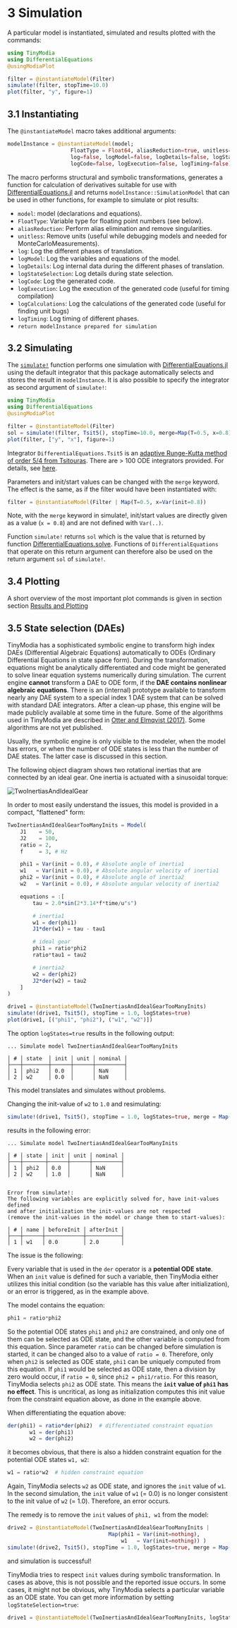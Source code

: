 # 3 Simulation

A particular model is instantiated, simulated and results plotted with the commands:

```julia
using TinyModia
using DifferentialEquations
@usingModiaPlot

filter = @instantiateModel(Filter)
simulate!(filter, stopTime=10.0)
plot(filter, "y", figure=1)
```


## 3.1 Instantiating

The `@instantiateModel` macro takes additional arguments:

```julia
modelInstance = @instantiateModel(model;
                    FloatType = Float64, aliasReduction=true, unitless=false,
                    log=false, logModel=false, logDetails=false, logStateSelection=false,
                    logCode=false, logExecution=false, logTiming=false)
```

The macro performs structural and symbolic transformations, generates a function for
calculation of derivatives suitable for use with [DifferentialEquations.jl](https://github.com/SciML/DifferentialEquations.jl)
and returns `modelInstance::SimulationModel` that can be used in other functions,
for example to simulate or plot results:

* `model`: model (declarations and equations).
* `FloatType`: Variable type for floating point numbers (see below).
* `aliasReduction`: Perform alias elimination and remove singularities.
* `unitless`: Remove units (useful while debugging models and needed for MonteCarloMeasurements).
* `log`: Log the different phases of translation.
* `logModel`: Log the variables and equations of the model.
* `logDetails`: Log internal data during the different phases of translation.
* `logStateSelection`: Log details during state selection.
* `logCode`: Log the generated code.
* `logExecution`: Log the execution of the generated code (useful for timing compilation)
* `logCalculations`: Log the calculations of the generated code (useful for finding unit bugs)
* `logTiming`: Log timing of different phases.
* `return modelInstance prepared for simulation`

## 3.2 Simulating

The [`simulate!`](@ref) function performs one simulation with
[DifferentialEquations.jl](https://github.com/SciML/DifferentialEquations.jl) using the default integrator
that this package automatically selects and stores the result in `modelInstance`.
 It is also possible to specify the integrator as second argument of `simulate!`:

```julia
using TinyModia
using DifferentialEquations
@usingModiaPlot

filter = @instantiateModel(Filter)
sol = simulate!(filter, Tsit5(), stopTime=10.0, merge=Map(T=0.5, x=0.8))
plot(filter, ["y", "x"], figure=1)
```

Integrator `DifferentialEquations.Tsit5` is an
[adaptive Runge-Kutta method of order 5/4 from Tsitouras](https://www.sciencedirect.com/science/article/pii/S0898122111004706).
There are > 100 ODE integrators provided. For details, see [here](https://docs.sciml.ai/stable/solvers/ode_solve/).

Parameters and init/start values can be changed with the `merge` keyword.
The effect is the same, as if the filter would have been instantiated with:

```julia
filter = @instantiateModel(Filter | Map(T=0.5, x=Var(init=0.8))
```

Note, with the `merge` keyword in simulate!, init/start values are directly
given as a value (`x = 0.8`) and are not defined with `Var(..)`.

Function `simulate!` returns `sol` which is the value that is returned by function
[DifferentialEquations.solve](https://diffeq.sciml.ai/stable/features/ensemble/#Solving-the-Problem).
Functions of `DifferentialEquations` that operate on this return argument can therefore also be
used on the return argument `sol` of `simulate!`.


## 3.4 Plotting

A short overview of the most important plot commands is given in section
section [Results and Plotting](@ref)


## 3.5 State selection (DAEs)

TinyModia has a sophisticated symbolic engine to transform high index DAEs
(Differential Algebraic Equations) automatically to ODEs (Ordinary Differential Equations in
state space form). During the transformation, equations might be analytically
differentiated and code might be generated to solve linear equation systems
numerically during simulation. The current engine **cannot** transform a DAE to ODE form, if the
**DAE contains nonlinear algebraic equations**. There is an (internal) prototype available to transform
nearly any DAE system to a special index 1 DAE system that can be solved with standard DAE integrators.
After a clean-up phase, this engine will be made publicly available at some time in the future.
Some of the algorithms used in TinyModia are
described in [Otter and Elmqvist (2017)](https://modelica.org/events/modelica2017/proceedings/html/submissions/ecp17132565_OtterElmqvist.pdf). Some algorithms are not yet published.

Usually, the symbolic engine is only visible to the modeler, when the model has errors,
or when the number of ODE states is less than the number of DAE states. The latter case
is discussed in this section.

The following object diagram shows two rotational inertias that are connected
by an ideal gear. One inertia is actuated with a sinusoidal torque:

![TwoInertiasAndIdealGear](../../resources/images/TwoInertiasAndIdealGear.png)

In order to most easily understand the issues, this model
is provided in a compact, "flattened" form:

```julia
TwoInertiasAndIdealGearTooManyInits = Model(
    J1    = 50,
    J2    = 100,
    ratio = 2,
    f     = 3, # Hz

    phi1 = Var(init = 0.0), # Absolute angle of inertia1
    w1   = Var(init = 0.0), # Absolute angular velocity of inertia1
    phi2 = Var(init = 0.0), # Absolute angle of inertia2
    w2   = Var(init = 0.0), # Absolute angular velocity of inertia2

    equations = :[
        tau = 2.0*sin(2*3.14*f*time/u"s")

        # inertia1
        w1 = der(phi1)
        J1*der(w1) = tau - tau1

        # ideal gear
        phi1 = ratio*phi2
        ratio*tau1 = tau2

        # inertia2
        w2 = der(phi2)
        J2*der(w2) = tau2
    ]
)

drive1 = @instantiateModel(TwoInertiasAndIdealGearTooManyInits)
simulate!(drive1, Tsit5(), stopTime = 1.0, logStates=true)
plot(drive1, [("phi1", "phi2"), ("w1", "w2")])
```

The option `logStates=true` results in the following output:

```
... Simulate model TwoInertiasAndIdealGearTooManyInits

│ # │ state  │ init │ unit │ nominal │
├───┼────────┼──────┼──────┼─────────┤
│ 1 │ phi2   │ 0.0  │      │ NaN     │
│ 2 │ w2     │ 0.0  │      │ NaN     │
```

This model translates and simulates without problems.

Changing the init-value of `w2` to `1.0` and resimulating:

```julia
simulate!(drive1, Tsit5(), stopTime = 1.0, logStates=true, merge = Map(w2=1.0))
```

results in the following error:

```
... Simulate model TwoInertiasAndIdealGearTooManyInits

│ # │ state │ init │ unit │ nominal │
├───┼───────┼──────┼──────┼─────────┤
│ 1 │ phi2  │ 0.0  │      │ NaN     │
│ 2 │ w2    │ 1.0  │      │ NaN     │


Error from simulate!:
The following variables are explicitly solved for, have init-values defined
and after initialization the init-values are not respected
(remove the init-values in the model or change them to start-values):

│ # │ name │ beforeInit │ afterInit │
├───┼──────┼────────────┼───────────┤
│ 1 │ w1   │ 0.0        │ 2.0       │
```

The issue is the following:

Every variable that is used in the `der` operator is a **potential ODE state**.
When an `init` value is defined for such a variable, then TinyModia either utilizes
this initial condition (so the variable has this value after initialization), or an
error is triggered, as in the example above.

The model contains the equation:

```julia
phi1 = ratio*phi2
```

So the potential ODE states `phi1` and `phi2` are constrained, and only one of them
can be selected as ODE state, and the other variable is computed from this equation.
Since parameter `ratio` can be changed before simulation is started, it can be changed
also to a value of `ratio = 0`. Therefore, only when `phi2` is selected as ODE state,
`phi1` can be uniquely computed from this equation. If `phi1` would be selected as ODE state,
then a division by zero would occur, if `ratio = 0`, since `phi2 = phi1/ratio`. For this
reason, TinyModia selects `phi2` as ODE state. This means the **`init` value of `phi1`
has no effect**. This is uncritical, as long as initialization computes this init value
from the constraint equation above, as done in the example above.

When differentiating the equation above:

```julia
der(phi1) = ratio*der(phi2)  # differentiated constraint equation
       w1 = der(phi1)
       w2 = der(phi2)
```

it becomes obvious, that there is also a hidden constraint equation for 
the potential ODE states `w1, w2`:

```julia
w1 = ratio*w2  # hidden constraint equation
```

Again, TinyModia selects `w2` as ODE state, and ignores the `init` value of `w1`.
In the second simulation, the `init` value of `w1` (= 0.0) is no longer consistent to the
init value of `w2` (= 1.0). Therefore, an error occurs.

The remedy is to remove the `init` values of `phi1, w1` from the model:

```julia
drive2 = @instantiateModel(TwoInertiasAndIdealGearTooManyInits |
                                Map(phi1 = Var(init=nothing),
                                    w1   = Var(init=nothing)) )
simulate!(drive2, Tsit5(), stopTime = 1.0, logStates=true, merge = Map(w2=1.0))
```

and simulation is successful!

TinyModia tries to respect `init` values during symbolic transformation.
In cases as above, this is not possible and the reported issue occurs.
In some cases, it might not be obvious, why TinyModia selects a particular
variable as an ODE state. You can get more information by setting
`logStateSelection=true`:

```julia
drive1 = @instantiateModel(TwoInertiasAndIdealGearTooManyInits, logStateSelection=true)
```

